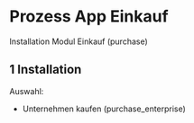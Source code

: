 # Prozess App Einkauf
Installation Modul Einkauf (purchase)

## 1 Installation
Auswahl:
* Unternehmen kaufen (purchase_enterprise)